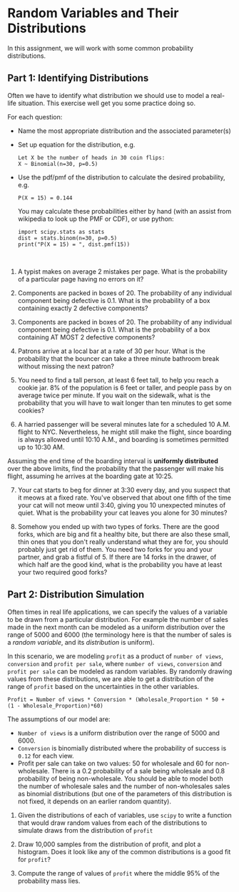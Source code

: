 # Random Variables and Their Distributions

In this assignment, we will work with some common probability distributions.

## Part 1: Identifying Distributions

Often we have to identify what distribution we should use to model a real-life
situation. This exercise well get you some practice doing so.

For each question:

- Name the most appropriate distribution and the associated parameter(s)
- Set up equation for the distribution, e.g.

  ```
  Let X be the number of heads in 30 coin flips:
  X ~ Binomial(n=30, p=0.5)
  ```

- Use the pdf/pmf of the distribution to calculate the desired probability, e.g.

  ```
  P(X = 15) = 0.144
  ```

  You may calculate these probabilities either by hand (with an assist from wikipedia to look up the PMF or CDF), or use python:

  ```
  import scipy.stats as stats
  dist = stats.binom(n=30, p=0.5)
  print("P(X = 15) = ", dist.pmf(15))
  ```

<br>

1. A typist makes on average 2 mistakes per page.  What is the probability of a particular page having no errors on it?

2. Components are packed in boxes of 20. The probability of any individual component being
   defective is 0.1. What is the probability of a box containing exactly 2 defective components?

3. Components are packed in boxes of 20. The probability of any individual component being
   defective is 0.1. What is the probability of a box containing AT MOST 2 defective components?

4. Patrons arrive at a local bar at a rate of 30 per hour. What is the probability that the bouncer can take a three minute bathroom break without missing the next patron?

5. You need to find a tall person, at least 6 feet tall, to help you reach a cookie jar. 8% of the population is 6 feet or taller, and people pass by on average twice per minute.  If you wait on the sidewalk, what is the probability that you will have to wait longer than ten minutes to get some cookies?

6. A harried passenger will be several minutes late for a scheduled 10 A.M. flight to NYC. Nevertheless, he might still make the flight, since boarding is always allowed until 10:10 A.M., and boarding is sometimes permitted up to 10:30 AM.

Assuming the end time of the boarding interval is **uniformly distributed** over the above limits, find the probability that the passenger will make his flight, assuming he arrives at the boarding gate at 10:25.

7. Your cat starts to beg for dinner at 3:30 every day, and you suspect that it meows at a fixed rate. You've observed that about one fifth of the time your cat will not meow until 3:40, giving you 10 unexpected minutes of quiet. What is the probability your cat leaves you alone for 30 minutes?

8. Somehow you ended up with two types of forks.  There are the good forks, which are big and fit a healthy bite, but there are also these small, thin ones that you don't really understand what they are for, you should probably just get rid of them.  You need two forks for you and your partner, and grab a fistful of 5.  If there are 14 forks in the drawer, of which half are the good kind, what is the probability you have at least your two required good forks?


## Part 2: Distribution Simulation

Often times in real life applications, we can specify the values of a variable to be drawn from a particular distribution.
For example the number of sales made in the next month can be modeled as a uniform distribution over the range of
5000 and 6000 (the terminology here is that the number of sales is a *random variable*, and its *distribution* is uniform).

In this scenario, we are modeling `profit` as a product of `number of views`, `conversion` and `profit per sale`,
where `number of views`, `conversion` and `profit per sale` can be modeled as random variables.
By randomly drawing values from these distributions, we are able to get a distribution of the range of `profit`
based on the uncertainties in the other variables.

`Profit = Number of views * Conversion * (Wholesale_Proportion * 50 +
(1 - Wholesale_Proportion)*60)`

The assumptions of our model are:

- `Number of views` is a uniform distribution over the range of 5000 and 6000.
- `Conversion` is binomially distributed where the probability of success is `0.12` for each view.
- Profit per sale can take on two values: 50 for wholesale and 60 for non-wholesale. There is a 0.2 probability of a sale being wholesale and 0.8 probability of being non-wholesale. You should be able to model both the number of wholesale sales and the number of non-wholesales sales as binomial distributions (but one of the parameters of this distribution is not fixed, it depends on an earlier random quantity).

1. Given the distributions of each of variables, use `scipy` to write a function that would draw random values from each of the
   distributions to simulate draws from the distribution of `profit`

2. Draw 10,000 samples from the distribution of profit, and plot a histogram.  Does it look like any of the common distributions is a good fit for `profit`?

3. Compute the range of values of `profit` where the middle 95% of the probability mass lies.

